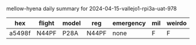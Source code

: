 mellow-hyena daily summary for 2024-04-15-vallejo1-rpi3a-uat-978

|hex|flight|model|reg|emergency|mil|weirdo|
|--|--|--|--|--|--|--|
|a5498f|N44PF|P28A|N44PF|none|F|F|
